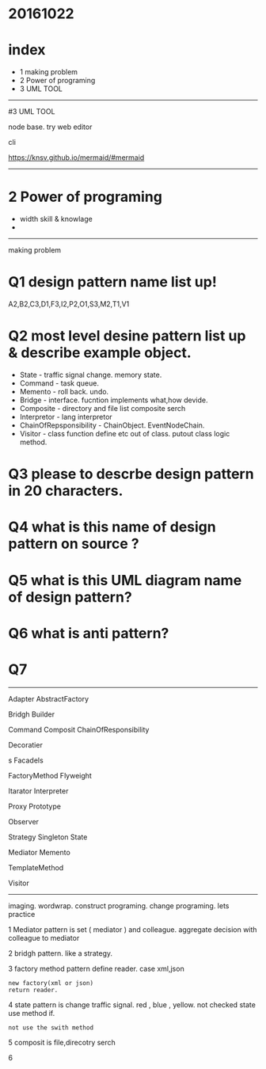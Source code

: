 # 20161022

# index
- 1 making problem
- 2 Power of programing
- 3 UML TOOL



---------------------
#3 UML TOOL

node base. try web editor

cli

https://knsv.github.io/mermaid/#mermaid



---------------------
# 2 Power of programing

- width skill & knowlage
- 




---------------------
making problem

# Q1 design pattern name list up!

A2,B2,C3,D1,F3,I2,P2,O1,S3,M2,T1,V1


# Q2 most level desine pattern list up & describe example object.

- State - traffic signal change. memory state.
- Command - task queue.
- Memento - roll back. undo.
- Bridge - interface. fucntion implements what,how devide.
- Composite - directory and file list composite serch
- Interpretor - lang interpretor
- ChainOfRepsponsibility - ChainObject. EventNodeChain.
- Visitor - class function define etc out of class. putout class logic method.


# Q3 please to descrbe design pattern in 20 characters.

# Q4 what is this name of design pattern on source  ?

# Q5 what is this UML diagram name of design pattern?

# Q6 what is anti pattern?

# Q7 



------

Adapter
AbstractFactory

Bridgh
Builder

Command
Composit
ChainOfResponsibility

Decoratier

s
Facadels

FactoryMethod
Flyweight

Itarator
Interpreter

Proxy
Prototype

Observer

Strategy
Singleton
State


Mediator
Memento

TemplateMethod

Visitor



---------------------




imaging.
wordwrap.
construct programing.
change programing.
lets practice




1 Mediator pattern is set ( mediator ) and colleague.
aggregate decision with colleague to mediator


2 bridgh pattern. like a strategy.
 

3 factory method pattern
define reader. case xml,json

	new factory(xml or json)
	return reader.


4 state pattern is change traffic signal.
red , blue , yellow. not checked state use method if.

	not use the swith method


5 composit is file,direcotry serch

6 






